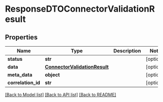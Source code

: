 # ResponseDTOConnectorValidationResult

## Properties
Name | Type | Description | Notes
------------ | ------------- | ------------- | -------------
**status** | **str** |  | [optional] 
**data** | [**ConnectorValidationResult**](ConnectorValidationResult.md) |  | [optional] 
**meta_data** | **object** |  | [optional] 
**correlation_id** | **str** |  | [optional] 

[[Back to Model list]](../README.md#documentation-for-models) [[Back to API list]](../README.md#documentation-for-api-endpoints) [[Back to README]](../README.md)

